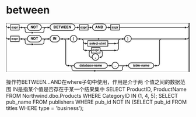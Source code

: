 # between
<P>
<img src="pic11.JPG"/>
<P>
操作符BETWEEN…AND在where子句中使用，作用是介于两
个值之间的数据范围
IN是指某个值是否存在于某一个结果集中
SELECT ProductID, ProductName FROM Northwind.dbo.Products WHERE CategoryID IN (1, 4, 5);
SELECT pub_name FROM publishers WHERE pub_id
  NOT IN (SELECT pub_id FROM titles WHERE type = 'business');
